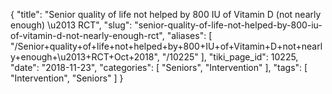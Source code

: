 {
    "title": "Senior quality of life not helped by 800 IU of Vitamin D (not nearly enough) \u2013 RCT",
    "slug": "senior-quality-of-life-not-helped-by-800-iu-of-vitamin-d-not-nearly-enough-rct",
    "aliases": [
        "/Senior+quality+of+life+not+helped+by+800+IU+of+Vitamin+D+not+nearly+enough+\u2013+RCT+Oct+2018",
        "/10225"
    ],
    "tiki_page_id": 10225,
    "date": "2018-11-23",
    "categories": [
        "Seniors",
        "Intervention"
    ],
    "tags": [
        "Intervention",
        "Seniors"
    ]
}